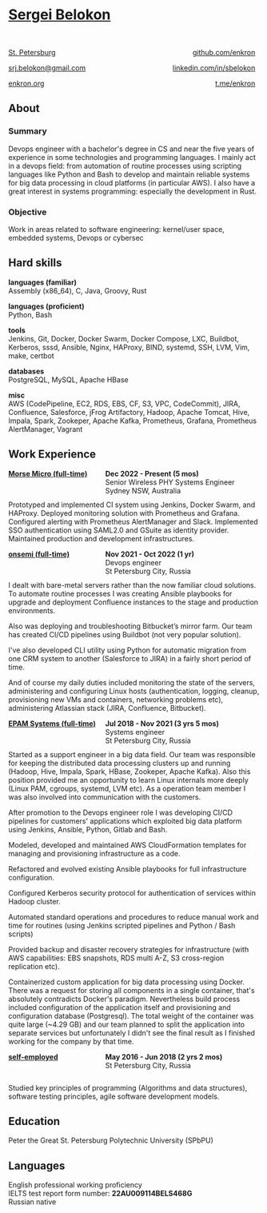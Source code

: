 # [Sergei Belokon](/download/sbelokon.pdf)

<br>
<p style="text-align:left;">
    <a href="https://www.google.com/maps/place/St+Petersburg,+Russia/@59.940117,29.8145062,10z">St. Petersburg</a>
    <span style="float:right; padding-right:10px">
        <a href="https://github.com/enkron">github.com/enkron</a>
    </span>
</p>

<p style="text-align:left;">
    <a href="mailto:srj.belokon@gmail.com">srj.belokon@gmail.com</a>
    <span style="float:right; padding-right:10px">
        <a href="https://linkedin.com/in/sbelokon">linkedin.com/in/sbelokon</a>
    </span>
</p>

<p style="text-align:left;">
    <a href="https://enkron.org">enkron.org</a>
    <span style="float:right; padding-right:10px">
        <a href="https://t.me/enkron">t.me/enkron</a>
    </span>
</p>

## About

### Summary

Devops engineer with a bachelor\'s degree in CS and near the five years of
experience in some technologies and programming languages.
I mainly act in a devops field: from automation of routine processes using
scripting languages like Python and Bash to develop and maintain reliable
systems for big data processing in cloud platforms (in particular AWS).
I also have a great interest in systems programming: especially the development
in Rust.

### Objective

Work in areas related to software engineering: kernel/user space,
embedded systems, Devops or cybersec

## Hard skills

**languages (familiar)**<br>
Assembly (x86_64), C, Java, Groovy, Rust

**languages (proficient)**<br>
Python, Bash

**tools**<br>
Jenkins, Git, Docker, Docker Swarm, Docker Compose, LXC, Buildbot,
Kerberos, sssd, Ansible, Nginx, HAProxy, BIND, systemd, SSH, LVM, Vim,
make, certbot

**databases**<br>
PostgreSQL, MySQL, Apache HBase

**misc**<br>
AWS (CodePipeline, EC2, RDS, EBS, CF, S3, VPC, CodeCommit), JIRA,
Confluence, Salesforce, jFrog Artifactory, Hadoop, Apache Tomcat, Hive,
Impala, Spark, Zookeper, Apache Kafka, Prometheus, Grafana, Prometheus
AlertManager, Vagrant

## Work Experience

<p style="text-align:left;">
    <b><u><a href="https://morsemicro.com">Morse Micro</a> (full-time)</u></b>
    <span style="float:right; width: 300px; padding-right:10px">
        <b>Dec 2022 - Present (5 mos)</b><br>
        Senior Wireless PHY Systems Engineer<br>
        Sydney NSW, Australia
    </span>
</p>
<br>

Prototyped and implemented CI system using Jenkins, Docker Swarm, and HAProxy.
Deployed monitoring solution with Prometheus and Grafana.
Configured alerting with Prometheus AlertManager and Slack.
Implemented SSO authentication using SAML2.0 and GSuite as identity provider.
Maintained production and development infrastructures.

<p style="text-align:left;">
    <b><u><a href="https://onsemi.com">onsemi</a> (full-time)</u></b>
    <span style="float:right; width: 300px; padding-right:10px">
        <b>Nov 2021 - Oct 2022 (1 yr)</b><br>
        Devops engineer<br>
        St Petersburg City, Russia
    </span>
</p>
<br>

I dealt with bare-metal servers rather than the now familiar cloud solutions.
To automate routine processes I was creating Ansible playbooks for upgrade and
deployment Confluence instances to the stage and production environments.

Also was deploying and troubleshooting Bitbucket’s mirror farm.  Our team has
created CI/CD pipelines using Buildbot (not very popular solution).

I\'ve also developed CLI utility using Python for automatic migration from one
CRM system to another (Salesforce to JIRA) in a fairly short period of time.

And of course my daily duties included monitoring the state of the servers,
administering and configuring Linux hosts (authentication, logging, cleanup,
provisioning new VMs and containers, networking problems etc), administering
Atlassian stack (JIRA, Confluence, Bitbucket).

<p style="text-align:left;">
    <b><u><a href="https://epam.com">EPAM Systems</a> (full-time)</u></b>
    <span style="float:right; width: 300px; padding-right:10px">
        <b>Jul 2018 - Nov 2021 (3 yrs 5 mos)</b><br>
        Systems engineer<br>
        St Petersburg City, Russia
    </span>
</p>
<br>

Started as a support engineer in a big data field.  Our team was responsible
for keeping the distributed data processing clusters up and running (Hadoop,
Hive, Impala, Spark, HBase, Zookeper, Apache Kafka). Also this position
provided me an opportunity to learn Linux internals more deeply (Linux PAM,
cgroups, systemd, LVM etc).  As a operation team member I was also involved
into communication with the customers.

After promotion to the Devops engineer role I was developing CI/CD pipelines
for customers\' applications which exploited big data platform using Jenkins,
Ansible, Python, Gitlab and Bash.

Modeled, developed and maintained AWS CloudFormation templates for managing and
provisioning infrastructure as a code.

Refactored and evolved existing Ansible playbooks for full infrastructure
configuration.

Configured Kerberos security protocol for authentication of services within
Hadoop cluster.

Automated standard operations and procedures to reduce manual work and time for
routines (using Jenkins scripted pipelines and Python / Bash scripts)

Provided backup and disaster recovery strategies for infrastructure (with AWS
capabilities: EBS snapshots, RDS multi A-Z, S3 cross-region replication etc).

Containerized custom application for big data processing using Docker. There
was a request for storing all components in a single container, that\'s
absolutely contradicts Docker\'s paradigm. Nevertheless build process included
configuration of the application itself and provisioning and configuration
database (Postgresql). The total weight of the container was quite large (~4.29
GB) and our team planned to split the application into separate services but
unfortunately I didn\'t see the final result as I finished working for the
company by that time.

<p style="text-align:left;">
    <b><u>self-employed</u></b>
    <span style="float:right; width: 300px; padding-right:10px">
        <b>May 2016 - Jun 2018 (2 yrs 2 mos)</b><br>
        St Petersburg City, Russia
    </span>
</p>
<br>

Studied key principles of programming (Algorithms and data structures),
software testing principles, agile software development models.

## Education

Peter the Great St. Petersburg Polytechnic University (SPbPU)

## Languages

English professional working proficiency<br>
IELTS test report form number: **22AU009114BELS468G**<br>
Russian native
